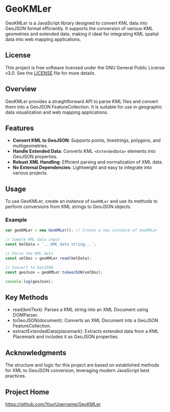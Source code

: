 # GeoKMLer

GeoKMLer is a JavaScript library designed to convert KML data into GeoJSON format efficiently. It supports the conversion of various KML geometries and extended data, making it ideal for integrating KML spatial data into web mapping applications.

## License

This project is free software licensed under the GNU General Public License v3.0. See the [LICENSE](LICENSE) file for more details.

## Overview

GeoKMLer provides a straightforward API to parse KML files and convert them into a GeoJSON FeatureCollection. It is suitable for use in geographic data visualization and web mapping applications.

## Features

- **Convert KML to GeoJSON**: Supports points, linestrings, polygons, and multigeometries.
- **Handle Extended Data**: Converts KML `<ExtendedData>` elements into GeoJSON properties.
- **Robust XML Handling**: Efficient parsing and normalization of XML data.
- **No External Dependencies**: Lightweight and easy to integrate into various projects.

## Usage

To use GeoKMLer, create an instance of `GeoKMLer` and use its methods to perform conversions from KML strings to GeoJSON objects.

### Example

```javascript
var geoKMLer = new GeoKMLer(); // Create a new instance of GeoKMLer

// Sample KML data input
const kmlData = `...KML data string...`;

// Parse the KML data
const xmlDoc = geoKMLer.read(kmlData);

// Convert to GeoJSON
const geoJson = geoKMLer.toGeoJSON(xmlDoc);

console.log(geoJson);
```

## Key Methods

- read(kmlText): Parses a KML string into an XML Document using DOMParser.
- toGeoJSON(document): Converts an XML Document into a GeoJSON FeatureCollection.
- extractExtendedData(placemark): Extracts extended data from a KML Placemark and includes it as GeoJSON properties.

## Acknowledgments

The structure and logic for this project are based on established methods for XML to GeoJSON conversion, leveraging modern JavaScript best practices.

## Project Home

https://github.com/YourUsername/GeoKMLer
